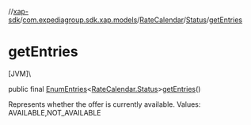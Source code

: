 //[xap-sdk](../../../../index.md)/[com.expediagroup.sdk.xap.models](../../index.md)/[RateCalendar](../index.md)/[Status](index.md)/[getEntries](get-entries.md)

# getEntries

[JVM]\

public final [EnumEntries](https://kotlinlang.org/api/latest/jvm/stdlib/kotlin.enums/-enum-entries/index.html)&lt;[RateCalendar.Status](index.md)&gt;[getEntries](get-entries.md)()

Represents whether the offer is currently available. Values: AVAILABLE,NOT_AVAILABLE
